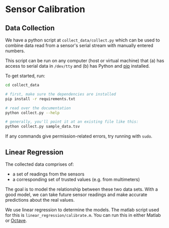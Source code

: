 # Sensor Calibration #


## Data Collection ##

We have a python script at `collect_data/collect.py` which can be used to combine data read from a sensor's serial stream with manually entered numbers.

This script can be run on any computer (host or virtual machine) that (a) has access to serial data in `/dev/tty` and (b) has Python and [pip](https://pypi.python.org/pypi/pip/) installed.

To get started, run:

```bash
cd collect_data

# first, make sure the dependencies are installed
pip install -r requirements.txt

# read over the documentation
python collect.py --help

# generally, you'll point it at an existing file like this:
python collect.py sample_data.tsv
```

If any commands give permission-related errors, try running with `sudo`.

## Linear Regression ##

The collected data comprises of:

* a set of readings from the sensors
* a corresponding set of trusted values (e.g. from multimeters)

The goal is to model the relationship between these two data sets. With a good model, we can take future sensor readings and make accurate predictions about the real values.

We use linear regression to determine the models. The matlab script used for this is `linear_regression/calibrate.m`. You can run this in either Matlab or [Octave](https://gnu.org/software/octave/).

